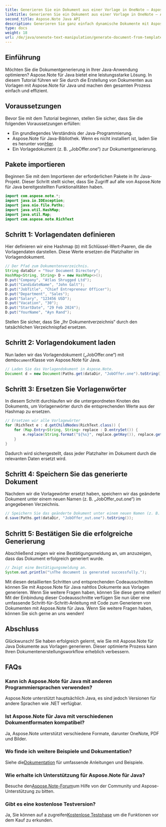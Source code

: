 ```yaml
---
title: Generieren Sie ein Dokument aus einer Vorlage in OneNote – Aspose.Note
linktitle: Generieren Sie ein Dokument aus einer Vorlage in OneNote – Aspose.Note
second_title: Aspose.Note Java API
description: Generieren Sie ganz einfach dynamische Dokumente mit Aspose.Note für Java. Befolgen Sie unsere Schritt-für-Schritt-Anleitung zur effizienten Dokumentenerstellung aus Vorlagen.
type: docs
weight: 18
url: /de/java/onenote-text-manipulation/generate-document-from-template/
---
```

## Einführung
Möchten Sie die Dokumentgenerierung in Ihrer Java-Anwendung optimieren? Aspose.Note für Java bietet eine leistungsstarke Lösung. In diesem Tutorial führen wir Sie durch die Erstellung von Dokumenten aus Vorlagen mit Aspose.Note für Java und machen den gesamten Prozess einfach und effizient.
## Voraussetzungen
Bevor Sie mit dem Tutorial beginnen, stellen Sie sicher, dass Sie die folgenden Voraussetzungen erfüllen:
- Ein grundlegendes Verständnis der Java-Programmierung.
-  Aspose.Note für Java-Bibliothek. Wenn es nicht installiert ist, laden Sie es herunter von[Hier](https://releases.aspose.com/note/java/).
- Ein Vorlagedokument (z. B. „JobOffer.one“) zur Dokumentgenerierung.
## Pakete importieren
Beginnen Sie mit dem Importieren der erforderlichen Pakete in Ihr Java-Projekt. Dieser Schritt stellt sicher, dass Sie Zugriff auf alle von Aspose.Note für Java bereitgestellten Funktionalitäten haben.
```java
import com.aspose.note.*;
import java.io.IOException;
import java.nio.file.Paths;
import java.util.HashMap;
import java.util.Map;
import com.aspose.note.RichText
```
## Schritt 1: Vorlagendaten definieren
Hier definieren wir eine Hashmap (`D`) mit Schlüssel-Wert-Paaren, die die Vorlagendaten darstellen. Diese Werte ersetzen die Platzhalter im Vorlagendokument.
```java
// Der Pfad zum Dokumentenverzeichnis.
String dataDir = "Your Document Directory";
HashMap<String, String> D = new HashMap<>();
D.put("Company", "Atlas Shrugged Ltd");
D.put("CandidateName", "John Galt");
D.put("JobTitle", "Chief Entrepreneur Officer");
D.put("Department", "Sales");
D.put("Salary", "123456 USD");
D.put("Vacation", "30");
D.put("StartDate", "29 Feb 2024");
D.put("YourName", "Ayn Rand");
```
Stellen Sie sicher, dass Sie „Ihr Dokumentverzeichnis“ durch den tatsächlichen Verzeichnispfad ersetzen.
## Schritt 2: Vorlagendokument laden
 Nun laden wir das Vorlagendokument („JobOffer.one“) mit dem`Document`Klasse von Aspose.Note für Java.
```java
// Laden Sie das Vorlagendokument in Aspose.Note.
Document d = new Document(Paths.get(dataDir, "JobOffer.one").toString());
```
## Schritt 3: Ersetzen Sie Vorlagenwörter
In diesem Schritt durchlaufen wir die untergeordneten Knoten des Dokuments, um Vorlagenwörter durch die entsprechenden Werte aus der Hashmap zu ersetzen.
```java
// Ersetzen wir alle Vorlagewörter
for (RichText e : d.getChildNodes(RichText.class)) {
    for (Map.Entry<String, String> replace : D.entrySet()) {
        e.replace(String.format("${%s}", replace.getKey()), replace.getValue());
    }
}
```
Dadurch wird sichergestellt, dass jeder Platzhalter im Dokument durch die relevanten Daten ersetzt wird.
## Schritt 4: Speichern Sie das generierte Dokument
Nachdem wir die Vorlagewörter ersetzt haben, speichern wir das geänderte Dokument unter einem neuen Namen (z. B. „JobOffer_out.one“) im angegebenen Verzeichnis.
```java
// Speichern Sie das geänderte Dokument unter einem neuen Namen (z. B. „JobOffer_out.one“) in Ihrem angegebenen Verzeichnis.
d.save(Paths.get(dataDir, "JobOffer_out.one").toString());
```
## Schritt 5: Bestätigen Sie die erfolgreiche Generierung
Abschließend zeigen wir eine Bestätigungsmeldung an, um anzuzeigen, dass das Dokument erfolgreich generiert wurde.
```java
// Zeigt eine Bestätigungsmeldung an.
System.out.println("\nThe document is generated successfully.");
```
Mit diesen detaillierten Schritten und entsprechenden Codeausschnitten können Sie mit Aspose.Note für Java nahtlos Dokumente aus Vorlagen generieren. Wenn Sie weitere Fragen haben, können Sie diese gerne stellen!
Mit der Einbindung dieser Codeausschnitte verfügen Sie nun über eine umfassende Schritt-für-Schritt-Anleitung mit Code zum Generieren von Dokumenten mit Aspose.Note für Java. Wenn Sie weitere Fragen haben, können Sie sich gerne an uns wenden!
## Abschluss
Glückwunsch! Sie haben erfolgreich gelernt, wie Sie mit Aspose.Note für Java Dokumente aus Vorlagen generieren. Dieser optimierte Prozess kann Ihren Dokumentenerstellungsworkflow erheblich verbessern.
## FAQs
### Kann ich Aspose.Note für Java mit anderen Programmiersprachen verwenden?
Aspose.Note unterstützt hauptsächlich Java, es sind jedoch Versionen für andere Sprachen wie .NET verfügbar.
### Ist Aspose.Note für Java mit verschiedenen Dokumentformaten kompatibel?
Ja, Aspose.Note unterstützt verschiedene Formate, darunter OneNote, PDF und Bilder.
### Wo finde ich weitere Beispiele und Dokumentation?
 Siehe die[Dokumentation](https://reference.aspose.com/note/java/) für umfassende Anleitungen und Beispiele.
### Wie erhalte ich Unterstützung für Aspose.Note für Java?
 Besuche den[Aspose.Note-Forum](https://forum.aspose.com/c/note/28)um Hilfe von der Community und Aspose-Unterstützung zu bitten.
### Gibt es eine kostenlose Testversion?
 Ja, Sie können auf a zugreifen[Kostenlose Testphase](https://releases.aspose.com/) um die Funktionen vor dem Kauf zu erkunden.